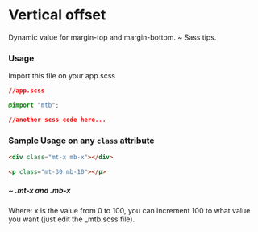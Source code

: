 # Vertical offset
Dynamic value for margin-top and margin-bottom. ~ Sass tips.


### Usage 
Import this file on your app.scss

```css
//app.scss

@import "mtb";

//another scss code here...
```

### Sample Usage on any `class` attribute

```html
<div class="mt-x mb-x"></div>

<p class="mt-30 mb-10"></p>

```
##### ~ .mt-x and .mb-x
Where: x is the value from 0 to 100, you can increment 100 to what value you want (just edit the _mtb.scss file).
